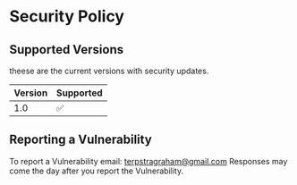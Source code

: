 # Security Policy

## Supported Versions

theese are the current versions with security updates.

| Version | Supported          |
| ------- | ------------------ |
| 1.0     | :white_check_mark: |

## Reporting a Vulnerability

To report a Vulnerability email:
terpstragraham@gmail.com 
Responses may come the day after you report the Vulnerability.

